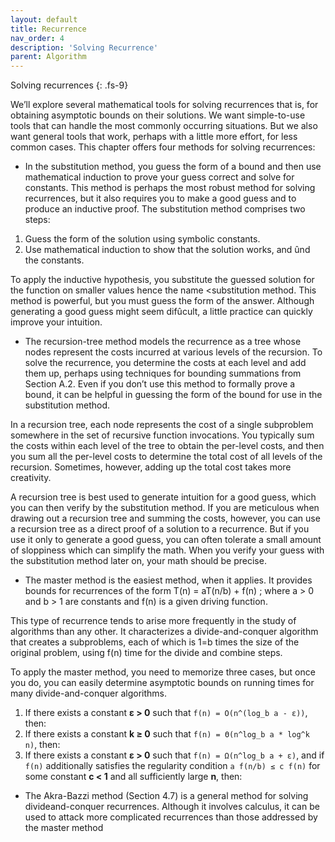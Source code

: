 ```yaml
---
layout: default
title: Recurrence
nav_order: 4
description: 'Solving Recurrence'
parent: Algorithm
---
```


Solving recurrences
{: .fs-9}

We’ll explore several mathematical tools for solving recurrences that is, for obtaining asymptotic bounds on their solutions. We want simple-to-use tools that can handle the most commonly occurring situations. But we also want general tools that work, perhaps with a little more effort, for less common cases. This chapter offers four methods for solving recurrences: 

- In the substitution method, you guess the form of a bound and then use mathematical induction to prove your guess correct and solve for constants. This method is perhaps the most robust method for solving recurrences, but it also requires you to make a good guess and to produce an inductive proof. 
The substitution method comprises two steps:

1. Guess the form of the solution using symbolic constants.
2. Use mathematical induction to show that the solution works, and ûnd the constants.

To apply the inductive hypothesis, you substitute the guessed solution for the function on smaller values hence the name <substitution method. This method is powerful, but you must guess the form of the answer. Although generating a good guess might seem difûcult, a little practice can quickly improve your intuition. 

- The recursion-tree method models the recurrence as a tree whose nodes represent the costs incurred at various levels of the recursion. To solve the recurrence, you determine the costs at each level and add them up, perhaps using techniques for bounding summations from Section A.2. Even if you don’t use this method to formally prove a bound, it can be helpful in guessing the form of the bound for use in the substitution method.

In a recursion tree, each node represents the cost of a single subproblem somewhere in the set of recursive function invocations. You typically sum the costs within each level of the tree to obtain the per-level costs, and then you sum all the per-level costs to determine the total cost of all levels of the recursion. Sometimes, however, adding up the total cost takes more creativity. 

A recursion tree is best used to generate intuition for a good guess, which you can then verify by the substitution method. If you are meticulous when drawing out a recursion tree and summing the costs, however, you can use a recursion tree as a direct proof of a solution to a recurrence. But if you use it only to generate a good guess, you can often tolerate a small amount of sloppiness which can simplify the math. When you verify your guess with the substitution method later on, your math should be precise. 

- The master method is the easiest method, when it applies. It provides bounds for recurrences of the form
T(n) = aT(n/b) + f(n) ; where a > 0 and b > 1 are constants and f(n) is a given driving function.

This type of recurrence tends to arise more frequently in the study of algorithms than any other. It characterizes a divide-and-conquer algorithm that creates a subproblems, each of which is 1=b times the size of the original problem, using f(n) time for the divide and combine steps. 

To apply the master method, you need to memorize three cases, but once you do, you can easily determine asymptotic bounds on running times for many divide-and-conquer algorithms.

1. If there exists a constant **ε > 0** such that `f(n) = O(n^(log_b a - ε))`, then:
2. If there exists a constant **k ≥ 0** such that `f(n) = Θ(n^log_b a * log^k n)`, then:
3. If there exists a constant **ε > 0** such that `f(n) = Ω(n^log_b a + ε)`, and if `f(n)` additionally satisfies the regularity condition `a f(n/b) ≤ c f(n)` for some constant **c < 1** and all sufficiently large **n**, then:

- The Akra-Bazzi method (Section 4.7) is a general method for solving divideand-conquer recurrences. Although it involves calculus, it can be used to attack more complicated recurrences than those addressed by the master method
